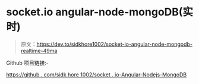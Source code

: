 # socket.io angular-node-mongoDB(实时)

> 原文：<https://dev.to/sidkhore1002/socket-io-angular-node-mongodb-realtime-49ma>

Github 项目链接:-

[https://github . com/sidk hore 1002/socket . io-Angular-Nodejs-MongoDB](https://github.com/sidkhore1002/Socket.io-Angular-Nodejs-MongoDB)